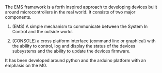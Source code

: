 The EMS framework is a forth inspired approach to developing devices built around microcontrollers in the real world. It consists of two major components. 

1. (EMS) A simple mechanism to communicate between the System In Control and the outside world. 

2. (CONSOLE) a cross platform interface (command line or graphical) with the ability to control, log and display the status of the devices subsystems and the ability to update the devices firmware. 

It has been developed around python and the arduino platform with an emphasis on the M0. 